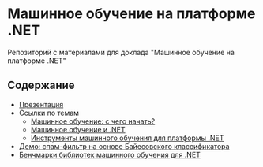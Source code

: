 # Машинное обучение на платформе .NET
Репозиторий с материалами для доклада "Машинное обучение на платформе .NET"

## Содержание

* [Презентация](https://github.com/nevoroman/ml-dotnet/tree/master/Slides)
* Ссылки по темам
  * [Машинное обучение: с чего начать?](https://github.com/nevoroman/ml-dotnet/blob/master/MLIntro/Links.md)
  * [Машинное обучение и .NET](https://github.com/nevoroman/ml-dotnet/blob/master/ML%26Dotnet/Links.md)
  * [Инструменты машинного обучения для платформы .NET](https://github.com/nevoroman/ml-dotnet/tree/master/MLTools/Links.md)
* [Демо: спам-фильтр на основе Байесовского классификатора](https://github.com/nevoroman/ml-dotnet/tree/master/ML%26Dotnet/SpamOrHam)
* [Бенчмарки библиотек машинного обучения для .NET](https://github.com/nevoroman/ml-dotnet/tree/master/MLTools/MLLibraiesBenchmark)
